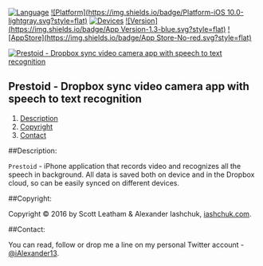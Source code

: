 [![Language](https://img.shields.io/badge/Swift-3.0-orange.svg?style=flat)](#)
[![Platform](https://img.shields.io/badge/Platform-iOS 10.0-lightgray.svg?style=flat)](#)
[![Devices](https://img.shields.io/badge/Devices-iPhone-DAA522.svg?style=flat)](#)
[![Version](https://img.shields.io/badge/App Version-1.3-blue.svg?style=flat)](#)
[![AppStore](https://img.shields.io/badge/App Store-No-red.svg?style=flat)](#)

[![Prestoid - Dropbox sync video camera app with speech to text recognition](https://raw.githubusercontent.com/iAlexander/Prestoid/master/Header.jpg)](https://ialexander.me/2gCl2op)

## Prestoid - Dropbox sync video camera app with speech to text recognition
1. [Description](#description)
2. [Copyright](#copyright)
3. [Contact](#contact)

##<a name="description">Description:</a>

```Prestoid``` - iPhone application that records video and recognizes all the speech in background. All data is saved both on device and in the Dropbox cloud, so can be easily synced on different devices.

##<a name="copyright">Copyright:</a>

Copyright © 2016 by Scott Leatham & Alexander Iashchuk, <a href="https://iashchuk.com">iashchuk.com</a>.

##<a name="contact">Contact:</a>

You can read, follow or drop me a line on my personal Twitter account - [@iAlexander13](https://twitter.com/iAlexander13).
